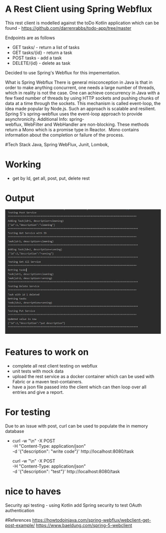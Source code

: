# A Rest Client using Spring Webflux

This rest client is modelled against the toDo Kotlin application 
which can be found - 
https://github.com/darrenrabbs/todo-app/tree/master

Endpoints are as follows 
 - GET tasks/  - return a list of tasks
 - GET tasks/{id} - return a task
 - POST tasks  - add a task
 - DELETE/{id} - delete as task
 
 
 Decided to use Spring's Webflux for this impementation.
 
What is Spring Webflux
 There is  general misconception in Java is that in order to make anything concurrent, 
 one needs a large number of threads, which in reality is not the case. 
 One can achieve concurrency in Java with a few fixed number of threads by using HTTP sockets and pushing chunks of 
 data at a time through the sockets. This mechanism is called event-loop, the idea made popular by Node.js. 
 Such an approach is scalable and resilient. 
 Spring 5's spring-webflux uses the event-loop approach to provide asynchronicity.
 Additional Info:
 spring-webflux, WebFilter and WebHandler are non-blocking. 
 These methods return a Mono<void> which is a promise type in Reactor. 
 Mono<void> contains information about the completion or failure of the process.
 
 
 #Tech Stack
 Java, Spring WebFlux, Junit, Lombok,
 
 
# Working 
 - get by Id, get all, post, put, delete rest 
 

# Output
![Alt text](output.JPG?raw=true "Output Example")
 
 
# Features to work on
- complete all rest client testing on webflux
- unit tests with mock data
- upload the rest service as a docker container which can be used with Fabric or a maven test-containers.
- have a json file passed into the client which can then loop over all entries and give a report.


# For testing
Due to an issue with post, curl can be used to populate the in memory database
- curl -w "\n" -X POST \
  -H "Content-Type: application/json" \
  -d '{"description": "write code"}' http://localhost:8080/task
  
  curl -w "\n" -X POST \
  -H "Content-Type: application/json" \
  -d '{"description": "test"}' http://localhost:8080/task 
  
  
# nice to haves
Security api testing - using Kotlin add Spring security to test OAuth authentication


#References
https://howtodoinjava.com/spring-webflux/webclient-get-post-example/
https://www.baeldung.com/spring-5-webclient
